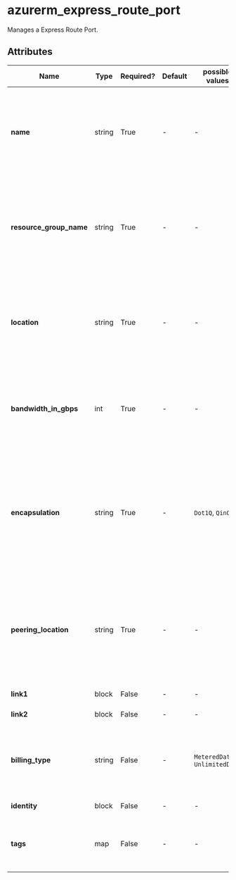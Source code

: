 # azurerm_express_route_port

Manages a Express Route Port.

## Attributes

| Name | Type | Required? | Default  | possible values | Description |
| ---- | ---- | --------- | -------- | ----------- | ----------- |
| **name** | string | True | -  |  -  | The name which should be used for this Express Route Port. Changing this forces a new Express Route Port to be created. | 
| **resource_group_name** | string | True | -  |  -  | The name of the Resource Group where the Express Route Port should exist. Changing this forces a new Express Route Port to be created. | 
| **location** | string | True | -  |  -  | The Azure Region where the Express Route Port should exist. Changing this forces a new Express Route Port to be created. | 
| **bandwidth_in_gbps** | int | True | -  |  -  | Bandwidth of the Express Route Port in Gbps. Changing this forces a new Express Route Port to be created. | 
| **encapsulation** | string | True | -  |  `Dot1Q`, `QinQ`  | The encapsulation method used for the Express Route Port. Changing this forces a new Express Route Port to be created. Possible values are: `Dot1Q`, `QinQ`. | 
| **peering_location** | string | True | -  |  -  | The name of the peering location that this Express Route Port is physically mapped to. Changing this forces a new Express Route Port to be created. | 
| **link1** | block | False | -  |  -  | A list of `link` blocks. | 
| **link2** | block | False | -  |  -  | A list of `link` blocks. | 
| **billing_type** | string | False | -  |  `MeteredData`, `UnlimitedData`  | The billing type of the Express Route Port. Possible values are `MeteredData` and `UnlimitedData`. | 
| **identity** | block | False | -  |  -  | An `identity` block. | 
| **tags** | map | False | -  |  -  | A mapping of tags which should be assigned to the Express Route Port. | 

